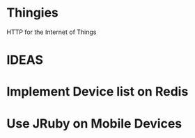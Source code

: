 # Thingies

HTTP for the Internet of Things

# IDEAS

# Implement Device list on Redis
# Use JRuby on Mobile Devices
